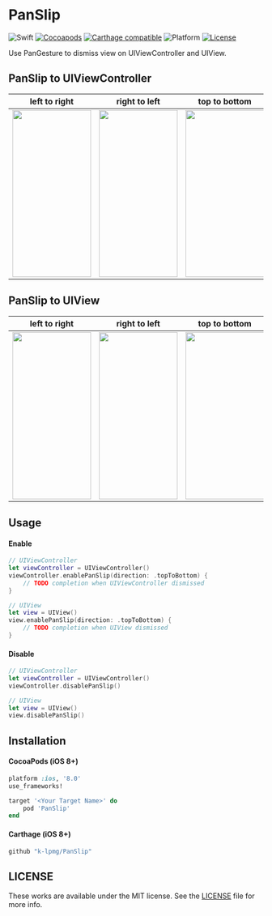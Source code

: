 # PanSlip
![Swift](https://img.shields.io/badge/Swift-4.2-orange.svg)
[![Cocoapods](https://img.shields.io/cocoapods/v/PanSlip.svg?style=flat)](https://cocoapods.org/pods/PanSlip)
[![Carthage compatible](https://img.shields.io/badge/Carthage-compatible-4BC51D.svg?style=flat)](https://github.com/Carthage/Carthage)
![Platform](https://img.shields.io/badge/Platform-iOS-lightgrey.svg)
[![License](https://img.shields.io/badge/license-MIT-green.svg)](https://github.com/k-lpmg/PanSlip/blob/master/LICENSE)

Use PanGesture to dismiss view on UIViewController and UIView.

## PanSlip to UIViewController
left to right | right to left | top to bottom | bottom to top
--- | :---: | --- | :---:
<img src="https://user-images.githubusercontent.com/15151687/59284589-74e36f00-8ca7-11e9-99a9-62f7ff09176a.gif" width="155" height="330"> | <img src="https://user-images.githubusercontent.com/15151687/59284597-76ad3280-8ca7-11e9-8899-60dcd266c99e.gif" width="155" height="330"> | <img src="https://user-images.githubusercontent.com/15151687/59284604-790f8c80-8ca7-11e9-8b5b-514e5d2f69b3.gif" width="155" height="330"> | <img src="https://user-images.githubusercontent.com/15151687/59284614-7d3baa00-8ca7-11e9-8b6c-fa581be6aca8.gif" width="155" height="330">

## PanSlip to UIView
left to right | right to left | top to bottom | bottom to top
--- | :---: | --- | :---:
<img src="https://user-images.githubusercontent.com/15151687/59284636-86c51200-8ca7-11e9-9099-2ee9f4db7e30.gif" width="155" height="330"> | <img src="https://user-images.githubusercontent.com/15151687/59284638-888ed580-8ca7-11e9-86da-fa7e0cf07d10.gif" width="155" height="330"> | <img src="https://user-images.githubusercontent.com/15151687/59284652-90e71080-8ca7-11e9-8a26-d6c47f49381e.gif" width="155" height="330"> | <img src="https://user-images.githubusercontent.com/15151687/59284655-93496a80-8ca7-11e9-9da6-40e6e85d5d82.gif" width="155" height="330">

## Usage

#### Enable
```swift
// UIViewController
let viewController = UIViewController()
viewController.enablePanSlip(direction: .topToBottom) {
    // TODO completion when UIViewController dismissed
}

// UIView
let view = UIView()
view.enablePanSlip(direction: .topToBottom) {
    // TODO completion when UIView dismissed
}
```

#### Disable
```swift
// UIViewController
let viewController = UIViewController()
viewController.disablePanSlip()

// UIView
let view = UIView()
view.disablePanSlip()
```

## Installation

#### CocoaPods (iOS 8+)

```ruby
platform :ios, '8.0'
use_frameworks!

target '<Your Target Name>' do
    pod 'PanSlip'
end
```

#### Carthage (iOS 8+)

```ruby
github "k-lpmg/PanSlip"
```

## LICENSE

These works are available under the MIT license. See the [LICENSE][license] file
for more info.

[license]: LICENSE
